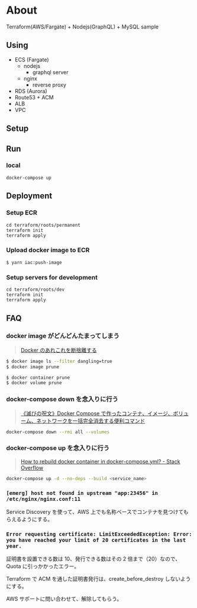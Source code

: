 # About

Terraform(AWS/Fargate) + Nodejs(GraphQL) + MySQL sample

## Using

- ECS (Fargate)
  - nodejs
    - graphql server
  - nginx
    - reverse proxy
- RDS (Aurora)
- Route53 + ACM
- ALB
- VPC

## Setup

## Run

### local

```
docker-compose up
```

## Deployment

### Setup ECR

```
cd terraform/roots/permanent
terraform init
terraform apply
```

### Upload docker image to ECR

```
$ yarn iac:push-image
```

### Setup servers for development

```
cd terraform/roots/dev
terraform init
terraform apply
```

## FAQ

### docker image がどんどんたまってしまう

> [Docker のあれこれを断捨離する](https://qiita.com/ksato9700/items/b0075dc54dfffc64b999)

```bash
$ docker image ls --filter dangling=true
$ docker image prune
```

```bash
$ docker container prune
$ docker volume prune
```

### docker-compose down を念入りに行う

> [《滅びの呪文》Docker Compose で作ったコンテナ、イメージ、ボリューム、ネットワークを一括完全消去する便利コマンド](https://qiita.com/suin/items/19d65e191b96a0079417)

```bash
docker-compose down --rmi all --volumes
```

### docker-compose up を念入りに行う

> [How to rebuild docker container in docker\-compose\.yml? \- Stack Overflow](https://stackoverflow.com/questions/36884991/how-to-rebuild-docker-container-in-docker-compose-yml)

```bash
docker-compose up -d --no-deps --build <service_name>
```

### `[emerg] host not found in upstream "app:23456" in /etc/nginx/nginx.conf:11`

Service Discovery を使って、AWS 上でも名称ベースでコンテナを見つけてもらえるようにする。

### `Error requesting certificate: LimitExceededException: Error: you have reached your limit of 20 certificates in the last year.`

証明書を設置できる数は 10、発行できる数はその 2 倍まで（20）なので、Quota に引っかかったエラー。

Terraform で ACM を通した証明書発行は、create_before_destroy しないようにする。

AWS サポートに問い合わせて、解除してもらう。
